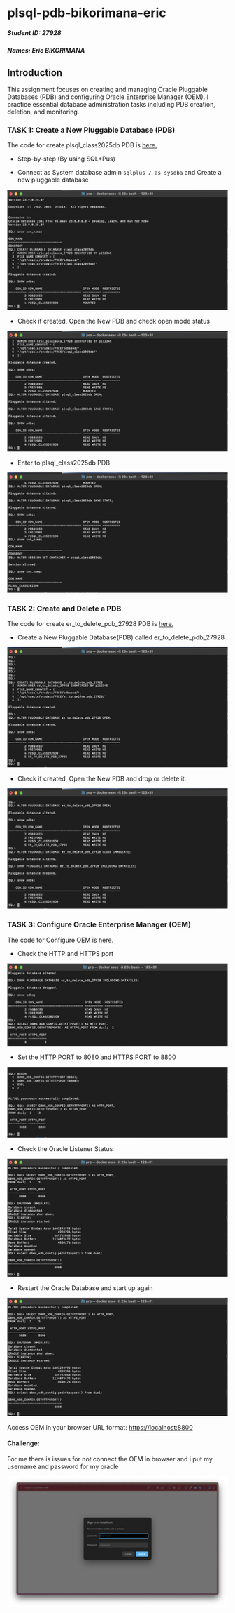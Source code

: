 # plsql-pdb-bikorimana-eric

##### Student ID: 27928

##### Names: Eric  BIKORIMANA

## Introduction

This assignment focuses on creating and managing Oracle Pluggable Databases (PDB) and configuring Oracle Enterprise Manager (OEM). I practice essential database administration tasks including PDB creation, deletion, and monitoring.

### TASK 1: Create a New Pluggable Database (PDB)

 
The code for create plsql_class2025db PDB is [here.](sql/01_plsql_class2025db.sql)

* Step-by-step (By using SQL*Pus)

* Connect as System database admin `sqlplus / as sysdba` and Create a new pluggable database

![Create a New Pluggable Database](Screenshots/01_create_new_pdb.png)

* Check if created, Open the New PDB and check open mode status

![Check if created](Screenshots/02_check_if_created.png)

* Enter to plsql_class2025db PDB

![Enter to plsql_class2025db](Screenshots/02.1_enter_to_plsql.png)




### TASK 2: Create and Delete a PDB

The code for create er_to_delete_pdb_27928 PDB is [here.](sql/02_er_to_delete_pdb.sql)

* Create a New Pluggable Database(PDB) called er_to_delete_pdb_27928

![Create a New Pluggable Database](Screenshots/11_create_er_pdb.png)

* Check if created, Open the New PDB and drop or delete it.

![Check if created](Screenshots/12_check_if_created_and_alter.png)



### TASK 3: Configure Oracle Enterprise Manager (OEM)

The code for Configure OEM is [here.](sql/03_configure_oem.sql)

* Check the HTTP and HTTPS port

![Check the port](Screenshots/30_check_the_port_setting.png)

* Set the HTTP PORT to 8080 and HTTPS PORT to 8800

![Check the port setting](Screenshots/31_set_http_and_https_ports.png)

* Check the Oracle Listener Status

![Check the port setting](Screenshots/32_restart_database.png)


* Restart the Oracle Database and start up again

![Check the port setting](Screenshots/32_restart_database.png)

Access OEM in your browser URL format: [https://localhost:8800](https://localhost:8800)

#### Challenge:

For me there is issues for not connect the OEM in browser and i put my username and password for my oracle

![Check the port setting](Screenshots/34_oem.png)



